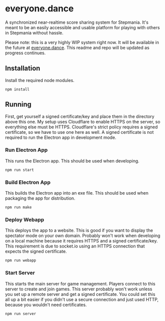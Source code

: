 # everyone.dance
A synchronized near-realtime score sharing system for Stepmania. It's meant to be an easily accessible and usable platform for playing with others in Stepmania without hassle.

Please note: this is a very highly WIP system right now. It will be available in the future at [everyone.dance](https://everyone.dance/). This readme and repo will be updated as progress continues.

## Installation
Install the required node modules.
```
npm install
```

## Running

First, get yourself a signed certificate/key and place them in the directory above this one. My setup uses Cloudflare to enable HTTPS on the server, so everything else must be HTTPS. Cloudflare's strict policy requires a signed certificate, so we have to use one here as well. A signed certificate is not required to run the Electron app in development mode.

### Run Electron App

This runs the Electron app. This should be used when developing.

```
npm run start
```

### Build Electron App

This builds the Electron app into an exe file. This should be used when packaging the app for distribution.

```
npm run make
```

### Deploy Webapp

This deploys the app to a website. This is good if you want to display the spectator mode on your own domain. Probably won't work when developing on a local machine because it requires HTTPS and a signed certificate/key. This requirement is due to socket.io using an HTTPS connection that expects the signed certificate. 

```
npm run webapp
```

### Start Server

This starts the main server for game management. Players connect to this server to create and join games. This server probably won't work unless you set up a remote server and get a signed certificate. You could set this all up a bit easier if you didn't use a secure connection and just used HTTP, because you wouldn't need certificates.

```
npm run server
```


